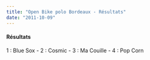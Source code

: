 ```yaml
---
title: "Open Bike polo Bordeaux - Résultats"
date: "2011-10-09"
---
```


#### Résultats

1 : Blue Sox - 2 : Cosmic - 3 : Ma Couille - 4 : Pop Corn
